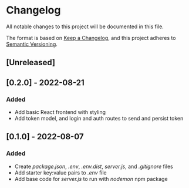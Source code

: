 # Changelog

All notable changes to this project will be documented in this file.

The format is based on [Keep a Changelog](https://keepachangelog.com/en/1.0.0/),
and this project adheres to [Semantic Versioning](https://semver.org/spec/v2.0.0.html).

## [Unreleased]

## [0.2.0] - 2022-08-21

### Added

- Add basic React frontend with styling
- Add token model, and login and auth routes to send and persist token

## [0.1.0] - 2022-08-07

### Added

- Create _package.json_, _.env_, _.env.dist_, _server.js_, and _.gitignore_ files
- Add starter key:value pairs to _.env_ file
- Add base code for _server.js_ to run with _nodemon_ npm package
